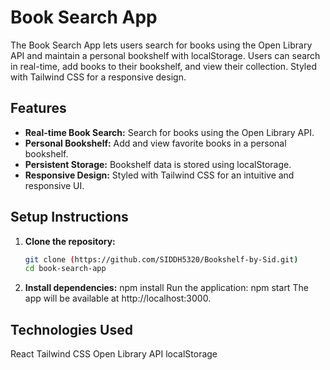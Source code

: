 # Book Search App

The Book Search App lets users search for books using the Open Library API and maintain a personal bookshelf with localStorage. Users can search in real-time, add books to their bookshelf, and view their collection. Styled with Tailwind CSS for a responsive design.

## Features

- **Real-time Book Search:** Search for books using the Open Library API.
- **Personal Bookshelf:** Add and view favorite books in a personal bookshelf.
- **Persistent Storage:** Bookshelf data is stored using localStorage.
- **Responsive Design:** Styled with Tailwind CSS for an intuitive and responsive UI.

## Setup Instructions

1. **Clone the repository:**
   ```bash
   git clone (https://github.com/SIDDH5320/Bookshelf-by-Sid.git)
   cd book-search-app

2. **Install dependencies:**
   npm install
   Run the application:
   npm start
   The app will be available at http://localhost:3000.


## Technologies Used
  React
  Tailwind CSS
  Open Library API
  localStorage

